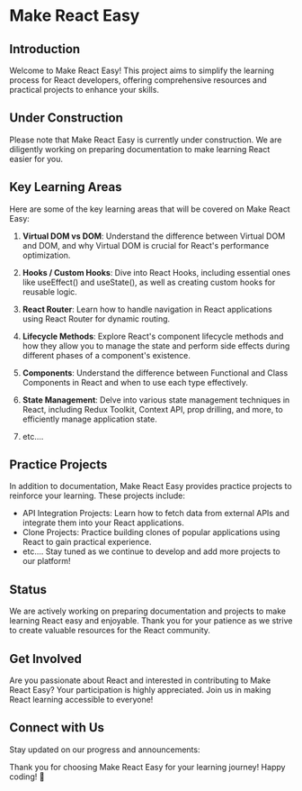 # Make React Easy

## Introduction
Welcome to Make React Easy! This project aims to simplify the learning process for React developers, offering comprehensive resources and practical projects to enhance your skills.

## Under Construction
Please note that Make React Easy is currently under construction. We are diligently working on preparing documentation to make learning React easier for you.

## Key Learning Areas
Here are some of the key learning areas that will be covered on Make React Easy:

1. **Virtual DOM vs DOM**: Understand the difference between Virtual DOM and DOM, and why Virtual DOM is crucial for React's performance optimization.

2. **Hooks / Custom Hooks**: Dive into React Hooks, including essential ones like useEffect() and useState(), as well as creating custom hooks for reusable logic.

3. **React Router**: Learn how to handle navigation in React applications using React Router for dynamic routing.

4. **Lifecycle Methods**: Explore React's component lifecycle methods and how they allow you to manage the state and perform side effects during different phases of a component's existence.

5. **Components**: Understand the difference between Functional and Class Components in React and when to use each type effectively.

6. **State Management**: Delve into various state management techniques in React, including Redux Toolkit, Context API, prop drilling, and more, to efficiently manage application state.
7. etc....
   
## Practice Projects
In addition to documentation, Make React Easy provides practice projects to reinforce your learning. These projects include:

- API Integration Projects: Learn how to fetch data from external APIs and integrate them into your React applications.
- Clone Projects: Practice building clones of popular applications using React to gain practical experience.
- etc....
Stay tuned as we continue to develop and add more projects to our platform!

## Status
We are actively working on preparing documentation and projects to make learning React easy and enjoyable. Thank you for your patience as we strive to create valuable resources for the React community.

## Get Involved
Are you passionate about React and interested in contributing to Make React Easy? Your participation is highly appreciated. Join us in making React learning accessible to everyone!

## Connect with Us
Stay updated on our progress and announcements:

Thank you for choosing Make React Easy for your learning journey! Happy coding! 🚀

